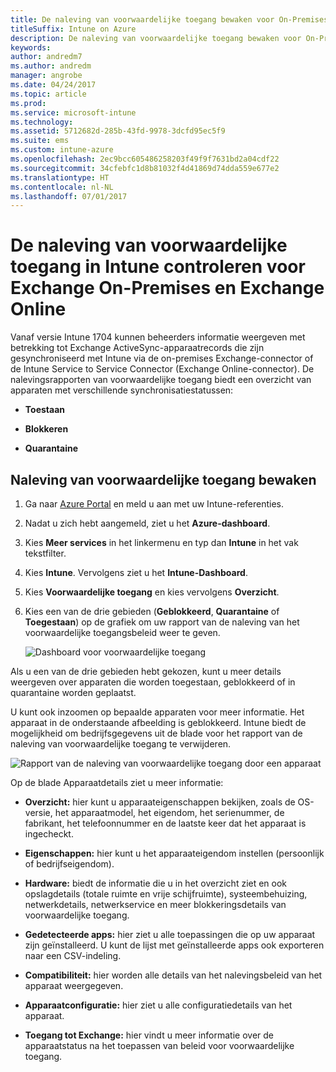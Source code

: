 ```yaml
---
title: De naleving van voorwaardelijke toegang bewaken voor On-Premises Exchange en Exchange Online
titleSuffix: Intune on Azure
description: De naleving van voorwaardelijke toegang bewaken voor On-Premises Exchange en Exchange Online via de Intune Azure Portal
keywords: 
author: andredm7
ms.author: andredm
manager: angrobe
ms.date: 04/24/2017
ms.topic: article
ms.prod: 
ms.service: microsoft-intune
ms.technology: 
ms.assetid: 5712682d-285b-43fd-9978-3dcfd95ec5f9
ms.suite: ems
ms.custom: intune-azure
ms.openlocfilehash: 2ec9bcc605486258203f49f9f7631bd2a04cdf22
ms.sourcegitcommit: 34cfebfc1d8b81032f4d41869d74dda559e677e2
ms.translationtype: HT
ms.contentlocale: nl-NL
ms.lasthandoff: 07/01/2017
---
```

# <a name="monitor-conditional-access-compliance-for-on-premises-exchange-and-exchange-online-in-intune"></a>De naleving van voorwaardelijke toegang in Intune controleren voor Exchange On-Premises en Exchange Online

Vanaf versie Intune 1704 kunnen beheerders informatie weergeven met betrekking tot Exchange ActiveSync-apparaatrecords die zijn gesynchroniseerd met Intune via de on-premises Exchange-connector of de Intune Service to Service Connector (Exchange Online-connector). De nalevingsrapporten van voorwaardelijke toegang biedt een overzicht van apparaten met verschillende synchronisatiestatussen:

-   **Toestaan**

-   **Blokkeren**

-   **Quarantaine**

## <a name="to-monitor-conditional-access-compliance"></a>Naleving van voorwaardelijke toegang bewaken

1.  Ga naar [Azure Portal](https://portal.azure.com/) en meld u aan met uw Intune-referenties.

2.  Nadat u zich hebt aangemeld, ziet u het **Azure-dashboard**.

3.  Kies **Meer services** in het linkermenu en typ dan **Intune** in het vak tekstfilter.

4.  Kies **Intune**. Vervolgens ziet u het **Intune-Dashboard**.

5.  Kies **Voorwaardelijke toegang** en kies vervolgens **Overzicht**.

6.  Kies een van de drie gebieden (**Geblokkeerd**, **Quarantaine** of **Toegestaan**) op de grafiek om uw rapport van de naleving van het voorwaardelijke toegangsbeleid weer te geven.

    ![Dashboard voor voorwaardelijke toegang](./media/CA-reporting-intune-1.png)

Als u een van de drie gebieden hebt gekozen, kunt u meer details weergeven over apparaten die worden toegestaan, geblokkeerd of in quarantaine worden geplaatst.

U kunt ook inzoomen op bepaalde apparaten voor meer informatie. Het apparaat in de onderstaande afbeelding is geblokkeerd. Intune biedt de mogelijkheid om bedrijfsgegevens uit de blade voor het rapport van de naleving van voorwaardelijke toegang te verwijderen.

![Rapport van de naleving van voorwaardelijke toegang door een apparaat](./media/CA-reporting-intune-3.png)

Op de blade Apparaatdetails ziet u meer informatie:

-   **Overzicht:** hier kunt u apparaateigenschappen bekijken, zoals de OS-versie, het apparaatmodel, het eigendom, het serienummer, de fabrikant, het telefoonnummer en de laatste keer dat het apparaat is ingecheckt.

-   **Eigenschappen:** hier kunt u het apparaateigendom instellen (persoonlijk of bedrijfseigendom).

-   **Hardware:** biedt de informatie die u in het overzicht ziet en ook opslagdetails (totale ruimte en vrije schijfruimte), systeembehuizing, netwerkdetails, netwerkservice en meer blokkeringsdetails van voorwaardelijke toegang.

-   **Gedetecteerde apps:** hier ziet u alle toepassingen die op uw apparaat zijn geïnstalleerd. U kunt de lijst met geïnstalleerde apps ook exporteren naar een CSV-indeling.

-   **Compatibiliteit:** hier worden alle details van het nalevingsbeleid van het apparaat weergegeven.

-   **Apparaatconfiguratie:** hier ziet u alle configuratiedetails van het apparaat.

-   **Toegang tot Exchange:** hier vindt u meer informatie over de apparaatstatus na het toepassen van beleid voor voorwaardelijke toegang.
